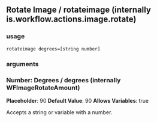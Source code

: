 
## Rotate Image / rotateimage (internally is.workflow.actions.image.rotate)


### usage
`rotateimage degrees=[string number]`

### arguments
### Number: Degrees / degrees (internally WFImageRotateAmount)
**Placeholder**: 90
**Default Value**: 90
**Allows Variables**: true


Accepts a string 
or variable
with a number.

